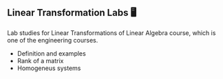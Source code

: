 ## Linear Transformation Labs :desktop_computer:
Lab studies for Linear Transformations of Linear Algebra course, which is one of the engineering courses.
* Definition and examples
* Rank of a matrix
* Homogeneus systems
